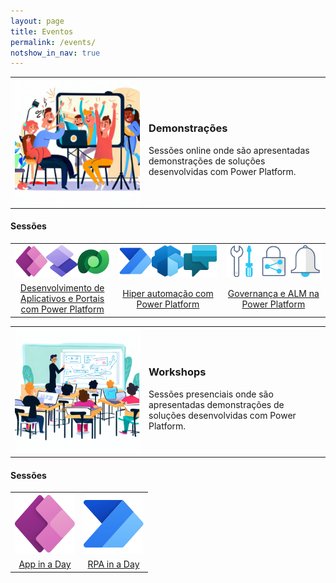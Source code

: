 ```yaml
---
layout: page
title: Eventos
permalink: /events/
notshow_in_nav: true
---
```


<table class="tablenborders">
    <tbody class="body" >
      <tr>
        <td width="200px">
            <img src="../assets/imgs/demonstration-300.png" alt="Demonstrações">
        </td>
        <td>
            <h3><b>Demonstrações</b></h3>
            Sessões online onde são apresentadas demonstrações de soluções desenvolvidas com Power Platform.
        </td>
      </tr>
    </tbody>
    </table>

<h4><b>Sessões</b></h4>

<table class="tablewborders">
<tbody align="center">
  <tr>
    <td><img src="../assets/imgs/appdev-img.png" alt="App Develop com Power Platform"></td>
    <td><img src="../assets/imgs/hyperautom-img.png" alt="Hiper automação com Power Platform"></td>
    <td><img src="../assets/imgs/govalm-img.png" alt="Governança e ALM na Power Platform"></td>
  </tr>
  <tr>
    <td width="33%"><a href="../events/demos/appdev/">Desenvolvimento de Aplicativos e Portais com Power Platform</a></td>
    <td width="34%"><a href="../events/demos/hyperautomation/">Hiper automação com Power Platform</a></td>
    <td width="33%"><a href="../events/demos/govalm/">Governança e ALM na Power Platform</a></td>
  </tr>
</tbody>
</table>

<table class="tablenborders">
    <tbody class="body" >
      <tr>
        <td width="200px">
            <img src="../assets/imgs/workshops-300.png" alt="Workshops">
        </td>
        <td>
            <h3><b>Workshops</b></h3>
            Sessões presenciais onde são apresentadas demonstrações de soluções desenvolvidas com Power Platform.
        </td>
      </tr>
    </tbody>
    </table>

<h4><b>Sessões</b></h4>

<table class="tablewborders" >
    <tbody align="center">
      <tr>
        <td><img src="../assets/imgs/powerapps-ico-96.png" alt="App in a Day"></td>
        <td><img src="../assets/imgs/pautomate-ico-96.png" alt="RPA in a Day"></td>
      </tr>
      <tr>
        <td width="50%"><a href="../events/workshops/appinaday/">App in a Day</a></td>
        <td width="50%"><a href="../events/workshops/rpainaday/">RPA in a Day</a></td>
      </tr>
    </tbody>
    </table>
